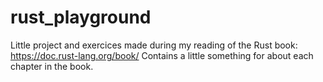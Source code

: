 # rust_playground
Little project and exercices made during my reading of the Rust book: https://doc.rust-lang.org/book/
Contains a little something for about each chapter in the book.
